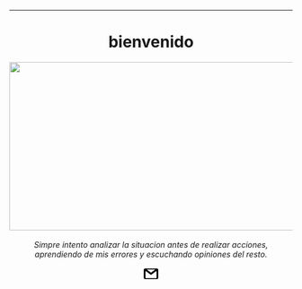 
___
<h1 align=center> bienvenido </h1>

<div align=center>
    <img width=1138 height=300 src="https://github.com/Devccss/Devccss/assets/149021885/3f4ef193-55fd-4f65-9087-a91b0f8d3bbf"/>
    <p><i>Simpre intento analizar la situacion antes de realizar acciones, aprendiendo de mis errores y escuchando opiniones del resto.</i></p>
</div>




<div align=center>
<a href="mailto: deivid.sandoval.cid@gmail.com"><img src="https://raw.githubusercontent.com/Devccss/Devccss/main/Imagenes/correo.png?token=GHSAT0AAAAAACMG7PAYOJXAQAWATB2XEKJYZMSBMZA" width=5% /></a>
</div>
